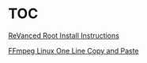 # TOC

[ReVanced Root Install Instructions](https://github.com/HaiziIzzudin/reference/blob/main/For%20Vanced%20Readme.md)

[FFmpeg Linux One Line Copy and Paste](https://github.com/HaiziIzzudin/reference/blob/main/linux-oneliner.md)
